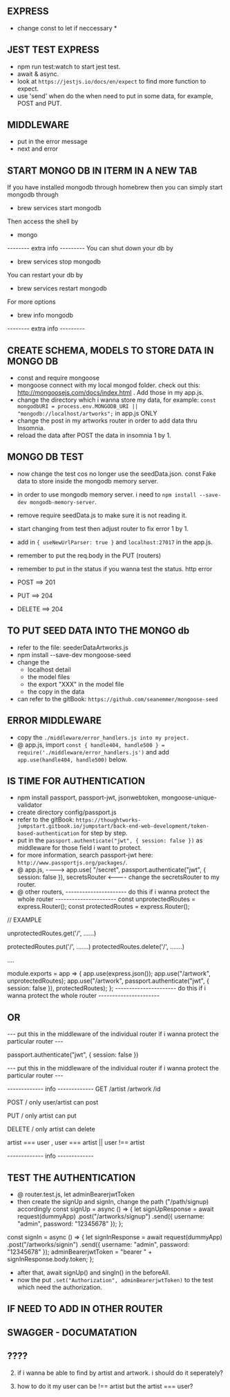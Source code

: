 ## EXPRESS
* change const to let if neccessary *

## JEST TEST EXPRESS
- npm run test:watch to start jest test.
- await & async.
- look at `https://jestjs.io/docs/en/expect` to find more function to expect.
- use 'send' when do the when need to put in some data, for example, POST and PUT.

## MIDDLEWARE
- put in the error message
- next and error

## START MONGO DB IN ITERM IN A NEW TAB
If you have installed mongodb through homebrew then you can simply start mongodb through
- brew services start mongodb

Then access the shell by
- mongo

-------- extra info ---------
You can shut down your db by
- brew services stop mongodb

You can restart your db by
- brew services restart mongodb

For more options
- brew info mongodb

-------- extra info ---------

## CREATE SCHEMA, MODELS TO STORE DATA IN MONGO DB
- const and require mongoose
- mongoose connect with my local mongod folder. check out this: http://mongoosejs.com/docs/index.html . Add those in my app.js. 
- change the directory which i wanna store my data, for example: `const mongodbURI = process.env.MONGODB_URI || "mongodb://localhost/artworks";` in app.js ONLY
- change the post in my artworks router in order to add data thru Insomnia.
- reload the data after POST the data in insomnia 1 by 1.

## MONGO DB TEST 
- now change the test cos no longer use the seedData.json. const Fake data to store inside the mongodb memory server. 
- in order to use mongodb memory server. i need to `npm install --save-dev mongodb-memory-server`.
- remove require seedData.js to make sure it is not reading it.
- start changing from test then adjust router to fix error 1 by 1.
- add in `{ useNewUrlParser: true }` and `localhost:27017` in the app.js.

- remember to put the req.body in the PUT (routers)
- remember to put in the status if you wanna test the status.
    http error
 - POST ==> 201
 - PUT ==> 204
 - DELETE ==> 204

 ## TO PUT SEED DATA INTO THE MONGO db
 - refer to the file: seederDataArtworks.js
 - npm install --save-dev mongoose-seed
 - change the
    - localhost detail
    - the model files
    - the export "XXX" in the model file
    - the copy in the data 
- can refer to the gitBook: `https://github.com/seanemmer/mongoose-seed`

## ERROR MIDDLEWARE
- copy the `./middleware/error_handlers.js into my project.`
- @ app.js, import `const { handle404, handle500 } = require('./middleware/error_handlers.js')` and add `app.use(handle404, handle500)` below.

## IS TIME FOR AUTHENTICATION
- npm install passport, passport-jwt, jsonwebtoken, mongoose-unique-validator
- create directory config/passport.js
- refer to the gitBook: `https://thoughtworks-jumpstart.gitbook.io/jumpstart/back-end-web-development/token-based-authentication` for step by step.
- put in the `passport.authenticate("jwt", { session: false })` as middleware for those field i want to protect. 
- for more information, search passport-jwt here: `http://www.passportjs.org/packages/`.
- @ app.js, 
   ----> app.use(
  "/secret",
  passport.authenticate("jwt", { session: false }),
  secretsRouter <----
    change the secretsRouter to my router.
- @ other routers,
---------------------- do this if i wanna protect the whole router ----------------------
const unprotectedRoutes = express.Router();
const protectedRoutes = express.Router();

// EXAMPLE

unprotectedRoutes.get('/', ......)

protectedRoutes.put('/', .......)
protectedRoutes.delete('/', .......)

....

module.exports = app => {
    app.use(express.json());
    app.use("/artwork", unprotectedRoutes);
    app.use("/artwork", passport.authenticate("jwt", { session: false }), protectedRoutes);
};
---------------------- do this if i wanna protect the whole router ----------------------
## OR ##
--- put this in the middleware of the individual router if i wanna protect the particular router ---

passport.authenticate("jwt", { session: false })

--- put this in the middleware of the individual router if i wanna protect the particular router ---


------------- info -------------
GET /artist
    /artwork
    /id

POST / only user/artist can post

PUT / only artist can put

DELETE / only artist can delete

artist === user , user === artist || user !== artist

------------- info -------------

## TEST THE AUTHENTICATION
- @ router.test.js, let adminBearerjwtToken
- then create the signUp and signIn, change the path ("/path/signup) accordingly
const signUp = async () => {
  let signUpResponse = await request(dummyApp)
    .post("/artworks/signup")
    .send({
      username: "admin",
      password: "12345678"
    });
};

const signIn = async () => {
  let signInResponse = await request(dummyApp)
    .post("/artworks/signin")
    .send({
      username: "admin",
      password: "12345678"
    });
  adminBearerjwtToken = "bearer " + signInResponse.body.token;
};
- after that, await signUp() and singIn() in the beforeAll.
- now the put `.set("Authorization", adminBearerjwtToken)` to the test which need the authorization.

## IF NEED TO ADD IN OTHER ROUTER

## SWAGGER - DOCUMATATION


## ????
2. if i wanna be able to find by artist and artwork. i should do it seperately? 

3. how to do it my user can be !== artist but the artist === user?


